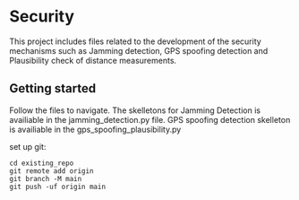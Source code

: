 # Security

This project includes files related to the development of the security mechanisms such as Jamming detection, GPS spoofing detection and Plausibility check of distance measurements.

## Getting started

Follow the files to navigate. 
The skelletons for Jamming Detection is availiable in the jamming_detection.py file. 
GPS spoofing detection skelleton is availiable in the gps_spoofing_plausibility.py 

set up git:

```
cd existing_repo
git remote add origin
git branch -M main
git push -uf origin main
```

